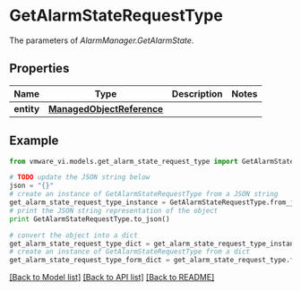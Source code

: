 # GetAlarmStateRequestType

The parameters of *AlarmManager.GetAlarmState*. 

## Properties
Name | Type | Description | Notes
------------ | ------------- | ------------- | -------------
**entity** | [**ManagedObjectReference**](ManagedObjectReference.md) |  | 

## Example

```python
from vmware_vi.models.get_alarm_state_request_type import GetAlarmStateRequestType

# TODO update the JSON string below
json = "{}"
# create an instance of GetAlarmStateRequestType from a JSON string
get_alarm_state_request_type_instance = GetAlarmStateRequestType.from_json(json)
# print the JSON string representation of the object
print GetAlarmStateRequestType.to_json()

# convert the object into a dict
get_alarm_state_request_type_dict = get_alarm_state_request_type_instance.to_dict()
# create an instance of GetAlarmStateRequestType from a dict
get_alarm_state_request_type_form_dict = get_alarm_state_request_type.from_dict(get_alarm_state_request_type_dict)
```
[[Back to Model list]](../README.md#documentation-for-models) [[Back to API list]](../README.md#documentation-for-api-endpoints) [[Back to README]](../README.md)


